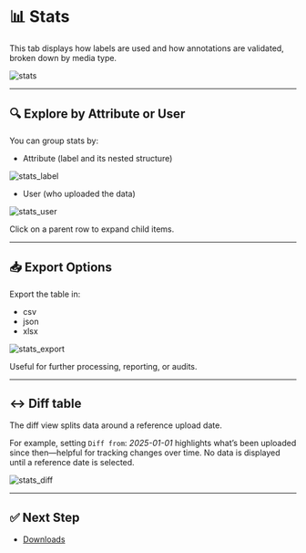 # 📊 Stats

This tab displays how labels are used and how annotations are validated, broken down by media type.

<img src="/docs/assets/" alt="stats">

---

## 🔍 Explore by Attribute or User

You can group stats by:

- Attribute (label and its nested structure)

<img src="/docs/assets/" alt="stats_label">

- User (who uploaded the data)

<img src="/docs/assets/" alt="stats_user">

Click on a parent row to expand child items.

---

## 📥 Export Options

Export the table in:

- csv
- json
- xlsx

<img src="/docs/assets/" alt="stats_export">

Useful for further processing, reporting, or audits.

---

## ↔️ Diff table

The diff view splits data around a reference upload date.

For example, setting `Diff from`: *2025-01-01* highlights what’s been uploaded since then—helpful for tracking changes over time.
No data is displayed until a reference date is selected.

<img src="/docs/assets/" alt="stats_diff">

---

## ✅ Next Step

- [Downloads](/docs/downloads.md)
